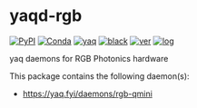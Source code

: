 # yaqd-rgb

[![PyPI](https://img.shields.io/pypi/v/yaqd-rgb)](https://pypi.org/project/yaqd-rgb)
[![Conda](https://img.shields.io/conda/vn/conda-forge/yaqd-rgb)](https://anaconda.org/conda-forge/yaqd-rgb)
[![yaq](https://img.shields.io/badge/framework-yaq-orange)](https://yaq.fyi/)
[![black](https://img.shields.io/badge/code--style-black-black)](https://black.readthedocs.io/)
[![ver](https://img.shields.io/badge/calver-YYYY.M.MICRO-blue)](https://calver.org/)
[![log](https://img.shields.io/badge/change-log-informational)](https://gitlab.com/yaq/yaqd-rgb/-/blob/main/CHANGELOG.md)

yaq daemons for RGB Photonics hardware

This package contains the following daemon(s):

- https://yaq.fyi/daemons/rgb-qmini
